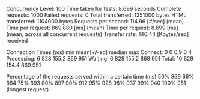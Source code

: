 Concurrency Level:      100
Time taken for tests:   8.699 seconds
Complete requests:      1000
Failed requests:        0
Total transferred:      1251000 bytes
HTML transferred:       1104000 bytes
Requests per second:    114.96 [#/sec] (mean)
Time per request:       869.880 [ms] (mean)
Time per request:       8.699 [ms] (mean, across all concurrent requests)
Transfer rate:          140.44 [Kbytes/sec] received

Connection Times (ms)
              min  mean[+/-sd] median   max
Connect:        0    0   0.9      0       4
Processing:     6  828 155.2    869     951
Waiting:        6  828 155.2    868     951
Total:         10  829 154.4    869     951

Percentage of the requests served within a certain time (ms)
  50%    869
  66%    884
  75%    893
  80%    897
  90%    912
  95%    928
  98%    937
  99%    940
 100%    951 (longest request)

